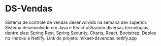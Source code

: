 # DS-Vendas
Sistema de controle de vendas desenvolvido na semana dev superior. Sistema desenvolvido em Java e React utilizando diversas tecnologias, dentre elas: Spring Rest, Spring Security, Charts, React, Bootstrap, Deplou no Heroku e Netlify.
Link do projeto: mikael-dsvendas.netlify.app
